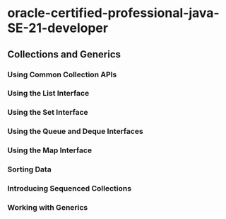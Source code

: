 # oracle-certified-professional-java-SE-21-developer

## Collections and Generics
### Using Common Collection APIs
### Using the List Interface
### Using the Set Interface
### Using the Queue and Deque Interfaces
### Using the Map Interface
### Sorting Data
### Introducing Sequenced Collections
### Working with Generics

